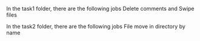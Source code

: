 In the task1 folder, there are the following jobs
Delete comments and Swipe files

In the task2 folder, there are the following jobs
File move in directory by name

